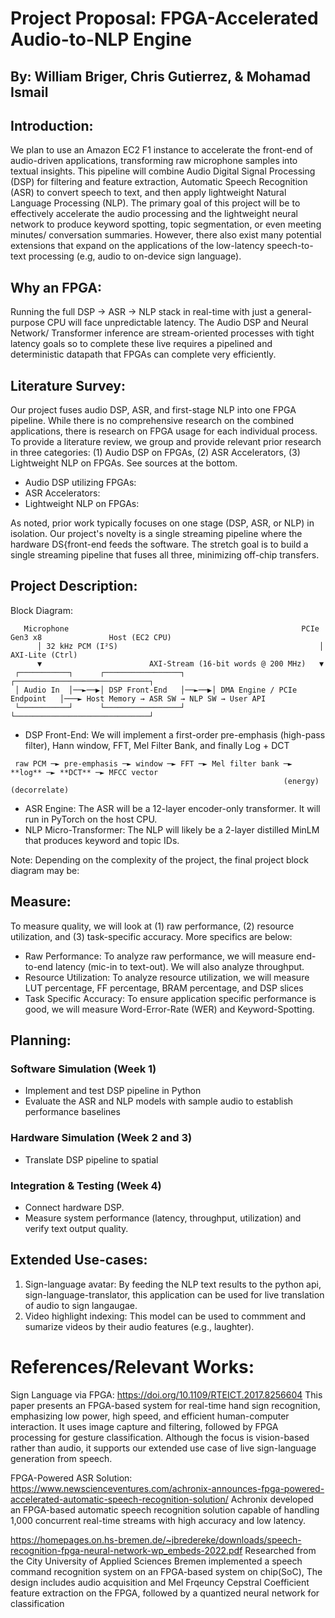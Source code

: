 # Project Proposal: FPGA-Accelerated Audio-to-NLP Engine
## By: William Briger, Chris Gutierrez, & Mohamad Ismail

## Introduction: 
We plan to use an Amazon EC2 F1 instance to accelerate the front-end of audio-driven applications, transforming raw microphone samples into textual insights. This pipeline will combine Audio Digital Signal Processing (DSP) for filtering and feature extraction, Automatic Speech Recognition (ASR) to convert speech to text, and then apply lightweight Natural Language Processing (NLP). The primary goal of this project will be to effectively accelerate the audio processing and the lightweight neural network to produce keyword spotting, topic segmentation, or even meeting minutes/ conversation summaries. However, there also exist many potential extensions that expand on the applications of the low-latency speech-to-text processing (e.g, audio to on-device sign language).

## Why an FPGA:
Running the full DSP -> ASR -> NLP stack in real-time with just a general-purpose CPU will face unpredictable latency. The Audio DSP and Neural Network/ Transformer inference are stream-oriented processes with tight latency goals so to complete these live requires a pipelined and deterministic datapath that FPGAs can complete very efficiently. 

## Literature Survey: 
Our project fuses audio DSP, ASR, and first-stage NLP into one FPGA pipeline. While there is no comprehensive research on the combined applications, there is research on FPGA usage for each individual process. To provide a literature review, we group and provide relevant prior research in three categories: (1) Audio DSP on FPGAs, (2) ASR Accelerators, (3) Lightweight NLP on FPGAs. See sources at the bottom. 
- Audio DSP utilizing FPGAs: 
- ASR Accelerators:
- Lightweight NLP on FPGAs: 

As noted, prior work typically focuses on one stage (DSP, ASR, or NLP) in isolation. Our project's novelty is a single streaming pipeline where the hardware DS{front-end feeds the software. The stretch goal is to build a single streaming pipeline that fuses all three, minimizing off-chip transfers.

## Project Description:
Block Diagram:

```
   Microphone                                                    PCIe Gen3 x8               Host (EC2 CPU)
      │ 32 kHz PCM (I²S)                                             │ AXI-Lite (Ctrl)
      ▼                        AXI-Stream (16-bit words @ 200 MHz)   ▼
 ┌───────────┐      ┌─────────────────┐      ┌──────────────────────────────┐
 │ Audio In  │──►──▶│ DSP Front-End   │──►──▶│ DMA Engine / PCIe Endpoint   │───► Host Memory → ASR SW → NLP SW → User API
 └───────────┘      └─────────────────┘      └──────────────────────────────┘
```
- DSP Front-End: We will implement a first-order pre-emphasis (high-pass filter), Hann window, FFT, Mel Filter Bank, and finally Log + DCT
```
 raw PCM ─► pre-emphasis ─► window ─► FFT ─► Mel filter bank ─► **log** ─► **DCT** ─► MFCC vector
                                                             (energy)     (decorrelate)
```                                                           
- ASR Engine: The ASR will be a 12-layer encoder-only transformer. It will run in PyTorch on the host CPU. 
- NLP Micro-Transformer: The NLP will likely be a 2-layer distilled MinLM that produces keyword and topic IDs.

Note: Depending on the complexity of the project, the final project block diagram may be: 


 
## Measure:
To measure quality, we will look at (1) raw performance, (2) resource utilization, and (3) task-specific accuracy. More specifics are below:
- Raw Performance: To analyze raw performance, we will measure end-to-end latency (mic-in to text-out). We will also analyze throughput.
- Resource Utilization: To analyze resource utilization, we will measure LUT percentage, FF percentage, BRAM percentage, and DSP slices
- Task Specific Accuracy: To ensure application specific performance is good, we will measure Word-Error-Rate (WER) and Keyword-Spotting.  

## Planning:
### Software Simulation (Week 1)
- Implement and test DSP pipeline in Python 
- Evaluate the ASR and NLP models with sample audio to establish performance baselines


### Hardware Simulation (Week 2 and 3)
- Translate DSP pipeline to spatial

###  Integration & Testing (Week 4)
- Connect hardware DSP.
- Measure system performance (latency, throughput, utilization) and verify text output quality. 

## Extended Use-cases: 
1. Sign-language avatar: By feeding the NLP text results to the python api, sign-language-translator, this application can be used for live translation of audio to sign langaugae.
2. Video highlight indexing: This model can be used to commment and sumarize videos by their audio features (e.g., laughter).

# References/Relevant Works:
Sign Language via FPGA: https://doi.org/10.1109/RTEICT.2017.8256604
This paper presents an FPGA-based system for real-time hand sign recognition, emphasizing low power, high speed, and efficient human-computer interaction. It uses image capture and filtering, followed by FPGA processing for gesture classification. Although the focus is vision-based rather than audio, it supports our extended use case of live sign-language generation from speech. 

FPGA-Powered ASR Solution: https://www.newscienceventures.com/achronix-announces-fpga-powered-accelerated-automatic-speech-recognition-solution/
Achronix developed an FPGA-based automatic speech recognition solution capable of handling 1,000 concurrent real-time streams with high accuracy and low latency. 

https://homepages.on.hs-bremen.de/~jbredereke/downloads/speech-recognition-fpga-neural-network-wp_embeds-2022.pdf
Researched from the City University of Applied Sciences Bremen implemented a speech command recognition system on an FPGA-based system on chip(SoC), The design includes audio acquisition and Mel Frqeuncy Cepstral Coefficient feature extraction on the FPGA, followed by a quantized neural network for classification
